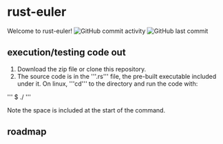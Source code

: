 # rust-euler
Welcome to rust-euler!
![GitHub commit activity](https://img.shields.io/github/commit-activity/t/edamame-maru/rust-euler)
![GitHub last commit](https://img.shields.io/github/last-commit/edamame-maru/rust-euler)

## execution/testing code out

1. Download the zip file or clone this repository.
2. The source code is in the '''.rs''' file, the pre-built executable included under it. On linux, '''cd''' to the directory and run the code with:

'''
$ ./<executable name>
'''

Note the space is included at the start of the command.
## roadmap